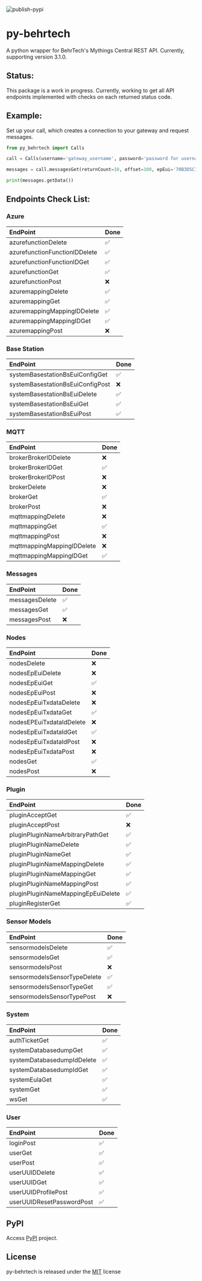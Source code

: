 
![publish-pypi](https://github.com/matthewashley1/Fetch_BehrTech/workflows/publish-pypi/badge.svg)

# py-behrtech

A python wrapper for BehrTech's Mythings Central REST API. Currently, supporting version 3.1.0.

## Status:

This package is a work in progress. Currently, working to get all API endpoints implemented with checks on each returned status code.

## Example:

Set up your call, which creates a connection to your gateway and request messages.

```python
from py_behrtech import Calls

call = Calls(username='gateway_username', password='password for username', server_address='gateways IP address')

messages = call.messagesGet(returnCount=10, offset=100, epEui='70B3D5C1F004112C')

print(messages.getData())
```

## Endpoints Check List:

### Azure
EndPoint | Done
:--- | :---
azurefunctionDelete | :white_check_mark:
azurefunctionFunctionIDDelete | :white_check_mark:
azurefunctionFunctionIDGet | :white_check_mark:
azurefunctionGet | :white_check_mark:
azurefunctionPost | :x:
azuremappingDelete | :white_check_mark:
azuremappingGet | :white_check_mark:
azuremappingMappingIDDelete | :white_check_mark:
azuremappingMappingIDGet | :white_check_mark:
azuremappingPost | :x:

### Base Station
EndPoint | Done
:--- | :---
systemBasestationBsEuiConfigGet | :white_check_mark:
systemBasestationBsEuiConfigPost | :x:
systemBasestationBsEuiDelete | :white_check_mark:
systemBasestationBsEuiGet | :white_check_mark:
systemBasestationBsEuiPost | :white_check_mark:

### MQTT
EndPoint | Done
:--- | :---
brokerBrokerIDDelete | :x:
brokerBrokerIDGet | :white_check_mark:
brokerBrokerIDPost | :x:
brokerDelete | :x:
brokerGet | :white_check_mark:
brokerPost | :x:
mqttmappingDelete | :x:
mqttmappingGet | :white_check_mark:
mqttmappingPost | :x:
mqttmappingMappingIDDelete | :x:
mqttmappingMappingIDGet | :white_check_mark:

### Messages
EndPoint | Done
:--- | :---
messagesDelete | :white_check_mark:
messagesGet | :white_check_mark:
messagesPost | :x:

### Nodes
EndPoint | Done
:--- | :---
nodesDelete | :x:
nodesEpEuiDelete | :x:
nodesEpEuiGet | :white_check_mark:
nodesEpEuiPost | :x:
nodesEpEuiTxdataDelete | :x:
nodesEpEuiTxdataGet | :white_check_mark:
nodesEPEuiTxdataIdDelete | :x:
nodesEpEuiTxdataIdGet | :white_check_mark:
nodesEpEuiTxdataIdPost   | :x:
nodesEpEuiTxdataPost | :x:
nodesGet | :white_check_mark:
nodesPost | :x:

### Plugin
EndPoint | Done
:--- | :---
pluginAcceptGet | :white_check_mark:
pluginAcceptPost | :x:
pluginPluginNameArbitraryPathGet | :white_check_mark:
pluginPluginNameDelete | :white_check_mark:
pluginPluginNameGet | :white_check_mark:
pluginPluginNameMappingDelete | :white_check_mark:
pluginPluginNameMappingGet | :white_check_mark:
pluginPluginNameMappingPost | :white_check_mark:
pluginPluginNameMappingEpEuiDelete | :white_check_mark:
pluginRegisterGet | :white_check_mark:

### Sensor Models
EndPoint | Done
:--- | :---
sensormodelsDelete | :white_check_mark:
sensormodelsGet | :white_check_mark:
sensormodelsPost | :x:
sensormodelsSensorTypeDelete | :white_check_mark:
sensormodelsSensorTypeGet | :white_check_mark:
sensormodelsSensorTypePost | :x:

### System
EndPoint | Done
:--- | :---
authTicketGet | :white_check_mark:
systemDatabasedumpGet | :white_check_mark:
systemDatabasedumpIdDelete | :white_check_mark:
systemDatabasedumpIdGet | :white_check_mark:
systemEulaGet | :white_check_mark:
systemGet | :white_check_mark:
wsGet | :white_check_mark:
 
### User
EndPoint | Done
:--- | :---
loginPost | :white_check_mark:
userGet | :white_check_mark:
userPost | :white_check_mark:
userUUIDDelete | :white_check_mark:
userUUIDGet | :white_check_mark:
userUUIDProfilePost | :white_check_mark:
userUUIDResetPasswordPost | :white_check_mark:
 
## PyPI
Access [PyPI](https://pypi.org/project/py-behrtech/) project.

## License

py-behrtech is released under the [MIT](https://opensource.org/licenses/MIT) license
